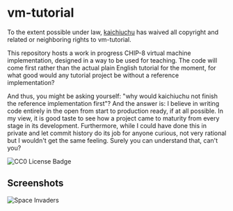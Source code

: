# vm-tutorial

To the extent possible under law, [kaichiuchu](https://github.com/kaichiuchu)
has waived all copyright and related or neighboring rights to vm-tutorial.

This repository hosts a work in progress CHIP-8 virtual machine implementation,
designed in a way to be used for teaching. The code will come first rather than
the actual plain English tutorial for the moment, for what good would any
tutorial project be without a reference implementation?

And thus, you might be asking yourself: "why would kaichiuchu not finish the
reference implementation first"? And the answer is: I believe in writing code
entirely in the open from start to production ready, if at all possible. In my
view, it is good taste to see how a project came to maturity from every stage
in its development. Furthermore, while I could have done this in private and
let commit history do its job for anyone curious, not very rational but I
wouldn't get the same feeling. Surely you can understand that, can't you?

![CC0 License Badge](http://i.creativecommons.org/p/zero/1.0/88x31.png)

## Screenshots

![Space Invaders](https://user-images.githubusercontent.com/88908600/133001028-03223a30-fa1b-4880-8439-2c62131f0a67.png)
